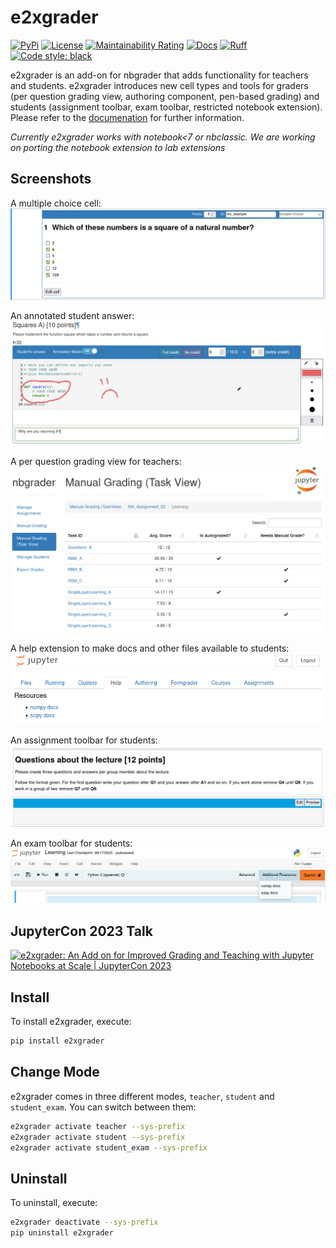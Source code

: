 # e2xgrader
[![PyPi](https://img.shields.io/pypi/v/e2xgrader)](https://pypi.org/project/e2xgrader)
[![License](https://img.shields.io/badge/License-MIT-blue.svg)](https://opensource.org/licenses/MIT)
[![Maintainability Rating](https://sonarcloud.io/api/project_badges/measure?project=DigiKlausur_e2xgrader&metric=sqale_rating)](https://sonarcloud.io/summary/new_code?id=DigiKlausur_e2xgrader)
[![Docs](https://img.shields.io/readthedocs/e2xgrader)](https://e2xgrader.readthedocs.io) 
[![Ruff](https://img.shields.io/endpoint?url=https://raw.githubusercontent.com/astral-sh/ruff/main/assets/badge/v2.json)](https://github.com/astral-sh/ruff)
[![Code style: black](https://img.shields.io/badge/code%20style-black-000000.svg)](https://github.com/psf/black)

e2xgrader is an add-on for nbgrader that adds functionality for teachers and students.
e2xgrader introduces new cell types and tools for graders (per question grading view, authoring component, pen-based grading) and students (assignment toolbar, exam toolbar, restricted notebook extension).
Please refer to the [documenation](https://e2xgrader.readthedocs.io) for further information.

*Currently e2xgrader works with notebook<7 or nbclassic. We are working on porting the notebook extension to lab extensions*

## Screenshots

A multiple choice cell:
![multiplechoice](docs/source/user_docs/cells/img/mc_render.png)
<br/>

An annotated student answer:
![annotation](docs/source/user_docs/img/annotate_answer.png)
<br/>

A per question grading view for teachers:
![task_view](docs/source/user_docs/img/task_view.png)
<br/>


A help extension to make docs and other files available to students:
![help_extension](docs/source/user_docs/img/help_tab.png)
<br/>


An assignment toolbar for students:
![assignment_toolbar](docs/source/user_docs/img/assignment_toolbar_md.png)
<br/>

An exam toolbar for students:
![exam_toolbar](docs/source/user_docs/img/exam_toolbar.png)
<br/>


## JupyterCon 2023 Talk

[![e2xgrader: An Add on for Improved Grading and Teaching with Jupyter Notebooks at Scale | JupyterCon 2023](https://img.youtube.com/vi/fc3Tvr_jm3w/hqdefault.jpg)](https://www.youtube.com/watch?v=fc3Tvr_jm3w "e2xgrader: An Add on for Improved Grading and Teaching with Jupyter Notebooks at Scale | JupyterCon 2023")

## Install

To install e2xgrader, execute:

```bash
pip install e2xgrader
```

## Change Mode

e2xgrader comes in three different modes, `teacher`, `student` and `student_exam`.
You can switch between them:
```bash
e2xgrader activate teacher --sys-prefix
e2xgrader activate student --sys-prefix
e2xgrader activate student_exam --sys-prefix
```

## Uninstall

To uninstall, execute:

```bash
e2xgrader deactivate --sys-prefix
pip uninstall e2xgrader
```
